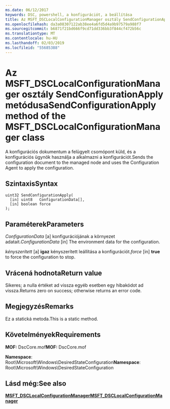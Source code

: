 ```yaml
---
ms.date: 06/12/2017
keywords: DSC, powershell, a konfigurációt, a beállítása
title: Az MSFT_DSCLocalConfigurationManager osztály SendConfigurationApply metódusa
ms.openlocfilehash: da3a08307122ab38ee4a6fd5d4a9b97579a988f7
ms.sourcegitcommit: b6871f21bd666f9cd71dd336bb3f844cf472b56c
ms.translationtype: MT
ms.contentlocale: hu-HU
ms.lasthandoff: 02/03/2019
ms.locfileid: "55685388"
---
```

# <a name="sendconfigurationapply-method-of-the-msftdsclocalconfigurationmanager-class"></a><span data-ttu-id="3402f-103">Az MSFT_DSCLocalConfigurationManager osztály SendConfigurationApply metódusa</span><span class="sxs-lookup"><span data-stu-id="3402f-103">SendConfigurationApply method of the MSFT_DSCLocalConfigurationManager class</span></span>

<span data-ttu-id="3402f-104">A konfigurációs dokumentum a felügyelt csomópont küld, és a konfigurációs ügynök használja a alkalmazni a konfigurációt.</span><span class="sxs-lookup"><span data-stu-id="3402f-104">Sends the configuration document to the managed node and uses the Configuration Agent to apply the configuration.</span></span>

## <a name="syntax"></a><span data-ttu-id="3402f-105">Szintaxis</span><span class="sxs-lookup"><span data-stu-id="3402f-105">Syntax</span></span>

```mof
uint32 SendConfigurationApply(
  [in] uint8   ConfigurationData[],
  [in] boolean force
);
```

## <a name="parameters"></a><span data-ttu-id="3402f-106">Paraméterek</span><span class="sxs-lookup"><span data-stu-id="3402f-106">Parameters</span></span>

<span data-ttu-id="3402f-107">*ConfigurationData* \[a\] konfigurációjának a környezet adatait.</span><span class="sxs-lookup"><span data-stu-id="3402f-107">*ConfigurationData* \[in\] The environment data for the configuration.</span></span>

<span data-ttu-id="3402f-108">*kényszerített* \[a\] **igaz** kényszerített leállítása a konfigurációt.</span><span class="sxs-lookup"><span data-stu-id="3402f-108">*force* \[in\] **true** to force the configuration to stop.</span></span>

## <a name="return-value"></a><span data-ttu-id="3402f-109">Vrácená hodnota</span><span class="sxs-lookup"><span data-stu-id="3402f-109">Return value</span></span>

<span data-ttu-id="3402f-110">Sikeres; a nulla értéket ad vissza egyéb esetben egy hibakódot ad vissza.</span><span class="sxs-lookup"><span data-stu-id="3402f-110">Returns zero on success; otherwise returns an error code.</span></span>

## <a name="remarks"></a><span data-ttu-id="3402f-111">Megjegyzés</span><span class="sxs-lookup"><span data-stu-id="3402f-111">Remarks</span></span>

<span data-ttu-id="3402f-112">Ez a statická metoda.</span><span class="sxs-lookup"><span data-stu-id="3402f-112">This is a static method.</span></span>

## <a name="requirements"></a><span data-ttu-id="3402f-113">Követelmények</span><span class="sxs-lookup"><span data-stu-id="3402f-113">Requirements</span></span>

<span data-ttu-id="3402f-114">**MOF:** DscCore.mof</span><span class="sxs-lookup"><span data-stu-id="3402f-114">**MOF:** DscCore.mof</span></span>

<span data-ttu-id="3402f-115">**Namespace**: Root\Microsoft\Windows\DesiredStateConfiguration</span><span class="sxs-lookup"><span data-stu-id="3402f-115">**Namespace**: Root\Microsoft\Windows\DesiredStateConfiguration</span></span>

## <a name="see-also"></a><span data-ttu-id="3402f-116">Lásd még:</span><span class="sxs-lookup"><span data-stu-id="3402f-116">See also</span></span>

[<span data-ttu-id="3402f-117">**MSFT_DSCLocalConfigurationManager**</span><span class="sxs-lookup"><span data-stu-id="3402f-117">**MSFT_DSCLocalConfigurationManager**</span></span>](msft-dsclocalconfigurationmanager.md)